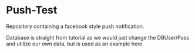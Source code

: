 # Push-Test

Repository containing a facebook style push notification.

Database is straight from tutorial as we would just change the DBUser/Pass and utilize our own data, but is used as an example here.

